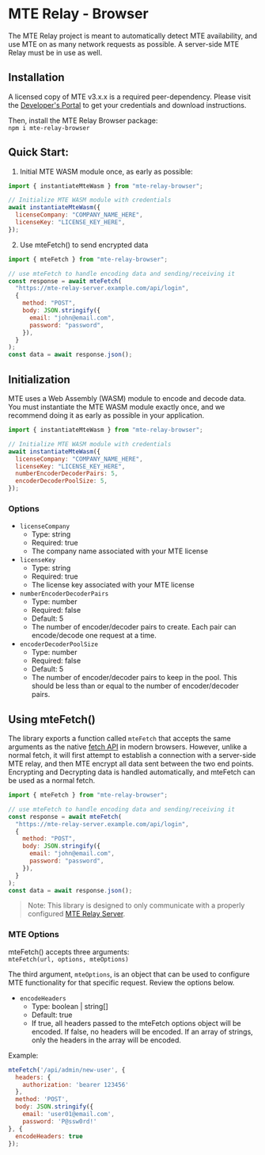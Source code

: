 # MTE Relay - Browser

The MTE Relay project is meant to automatically detect MTE availability, and use MTE on as many network requests as possible. A server-side MTE Relay must be in use as well.

## Installation

A licensed copy of MTE v3.x.x is a required peer-dependency. Please visit the [Developer's Portal](https://developers.eclypses.com) to get your credentials and download instructions.

Then, install the MTE Relay Browser package:\
`npm i mte-relay-browser`

## Quick Start:

1. Initial MTE WASM module once, as early as possible:

```js
import { instantiateMteWasm } from "mte-relay-browser";

// Initialize MTE WASM module with credentials
await instantiateMteWasm({
  licenseCompany: "COMPANY_NAME_HERE",
  licenseKey: "LICENSE_KEY_HERE",
});
```

2. Use mteFetch() to send encrypted data

```js
import { mteFetch } from "mte-relay-browser";

// use mteFetch to handle encoding data and sending/receiving it
const response = await mteFetch(
  "https://mte-relay-server.example.com/api/login",
  {
    method: "POST",
    body: JSON.stringify({
      email: "john@email.com",
      password: "password",
    }),
  }
);
const data = await response.json();
```

## Initialization

MTE uses a Web Assembly (WASM) module to encode and decode data. You must instantiate the MTE WASM module exactly once, and we recommend doing it as early as possible in your application.

```js
import { instantiateMteWasm } from "mte-relay-browser";

// Initialize MTE WASM module with credentials
await instantiateMteWasm({
  licenseCompany: "COMPANY_NAME_HERE",
  licenseKey: "LICENSE_KEY_HERE",
  numberEncoderDecoderPairs: 5,
  encoderDecoderPoolSize: 5,
});
```

### Options

- `licenseCompany`
  - Type: string
  - Required: true
  - The company name associated with your MTE license
- `licenseKey`
  - Type: string
  - Required: true
  - The license key associated with your MTE license
- `numberEncoderDecoderPairs`
  - Type: number
  - Required: false
  - Default: 5
  - The number of encoder/decoder pairs to create. Each pair can encode/decode one request at a time.
- `encoderDecoderPoolSize`
  - Type: number
  - Required: false
  - Default: 5
  - The number of encoder/decoder pairs to keep in the pool. This should be less than or equal to the number of encoder/decoder pairs.

## Using mteFetch()

The library exports a function called `mteFetch` that accepts the same arguments as the native [fetch API](https://developer.mozilla.org/en-US/docs/Web/API/Fetch_API/Using_Fetch) in modern browsers. However, unlike a normal fetch, it will first attempt to establish a connection with a server-side MTE relay, and then MTE encrypt all data sent between the two end points. Encrypting and Decrypting data is handled automatically, and mteFetch can be used as a normal fetch.

```js
import { mteFetch } from "mte-relay-browser";

// use mteFetch to handle encoding data and sending/receiving it
const response = await mteFetch(
  "https://mte-relay-server.example.com/api/login",
  {
    method: "POST",
    body: JSON.stringify({
      email: "john@email.com",
      password: "password",
    }),
  }
);
const data = await response.json();
```

> Note: This library is designed to only communicate with a properly configured [MTE Relay Server](https://www.npmjs.com/package/mte-relay-server).

### MTE Options

mteFetch() accepts three arguments:\
`mteFetch(url, options, mteOptions)`

The third argument, `mteOptions`, is an object that can be used to configure MTE functionality for that specific request. Review the options below.

- `encodeHeaders`
  - Type: boolean | string[]
  - Default: true
  - If true, all headers passed to the mteFetch options object will be encoded. If false, no headers will be encoded. If an array of strings, only the headers in the array will be encoded.

Example:

```js
mteFetch('/api/admin/new-user', {
  headers: {
    authorization: 'bearer 123456'
  },
  method: 'POST',
  body: JSON.stringify({
    email: 'user01@email.com',
    password: 'P@ssw0rd!'
}, {
  encodeHeaders: true
});
```
